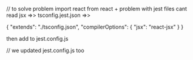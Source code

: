 // to solve problem import react from react + problem with jest files cant read jsx =>> tsconfig.jest.json =>>

{
"extends": "./tsconfig.json",
"compilerOptions": {
"jsx": "react-jsx"
}
}

then add to jest.config.js

// we updated jest.config.js too
